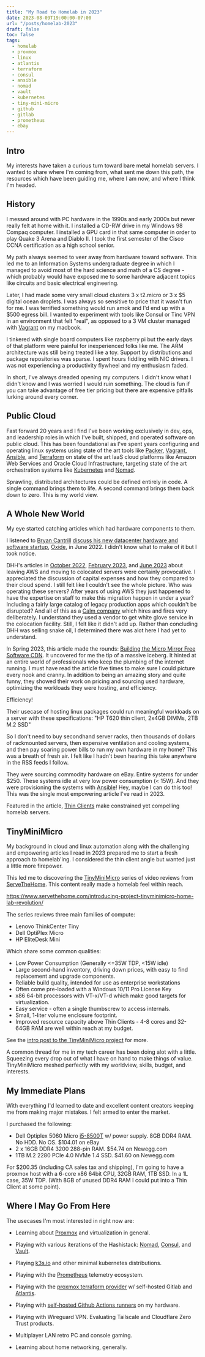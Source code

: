 ```yaml
---
title: "My Road to Homelab in 2023"
date: 2023-08-09T19:00:00-07:00
url: "/posts/homelab-2023"
draft: false
toc: false
tags:
  - homelab
  - proxmox
  - linux
  - atlantis
  - terraform
  - consul
  - ansible
  - nomad
  - vault
  - kubernetes
  - tiny-mini-micro
  - github
  - gitlab
  - prometheus
  - ebay
---
```


## Intro

My interests have taken a curious turn toward bare metal homelab servers. I wanted to share where I'm coming from, what sent me down this path, the resources which have been guiding me, where I am now, and where I think I'm headed. 

## History

I messed around with PC hardware in the 1990s and early 2000s but never really felt at home with it. I installed a CD-RW drive in my Windows 98 Compaq computer. I installed a GPU card in that same computer in order to play Quake 3 Arena and Diablo II. I took the first semester of the Cisco CCNA certification as a high school senior. 

My path always seemed to veer away from hardware toward software. This led me to an Information Systems undergraduate degree in which I managed to avoid most of the hard science and math of a CS degree - which probably would have exposed me to some hardware adjacent topics like circuits and basic electrical engineering.

Later, I had made some very small cloud clusters 3 x t2.micro or 3 x $5 digital ocean droplets. I was always so sensitive to price that it wasn't fun for me. I was terrified something would run amok and I'd end up with a $500 egress bill. I wanted to experiment with tools like Consul or Tinc VPN in an environment that felt "real", as opposed to a 3 VM cluster managed with [Vagrant][6] on my macbook. 

I tinkered with single board computers like raspberry pi but the early days of that platform were painful for inexperienced folks like me. The ARM architecture was still being treated like a toy. Support by distributions and package repositories was sparse. I spent hours fiddling with NIC drivers. I was not experiencing a productivity flywheel and my enthusiasm faded. 

In short, I've always dreaded opening my computers. I didn't know what I didn't know and I was worried I would ruin something. The cloud is fun if you can take advantage of free tier pricing but there are expensive pitfalls lurking around every corner.

## Public Cloud

Fast forward 20 years and I find I've been working exclusively in dev, ops, and leadership roles in which I've built, shipped, and operated software on public cloud. This has been foundational as I've spent years configuring and operating linux systems using state of the art tools like [Packer][5], [Vagrant][6], [Ansible][7], and [Terraform][8] on state of the art IaaS cloud platforms like Amazon Web Services and Oracle Cloud Infrastructure, targeting state of the art orchestration systems like [Kubernetes][9] and [Nomad][10].

Sprawling, distributed architectures could be defined entirely in code. A single command brings them to life. A second command brings them back down to zero. This is my world view.  

## A Whole New World

My eye started catching articles which had hardware components to them. 

I listened to [Bryan Cantrill][0] [discuss his new datacenter hardware and software startup][1], [Oxide][2], in June 2022. I didn't know what to make of it but I took notice.

DHH's articles in [October 2022][3], [February 2023][12], and [June 2023][4] about leaving AWS and moving to colocated servers were certainly provocative. I appreciated the discussion of capital expenses and how they compared to their cloud spend. I still felt like I couldn't see the whole picture. Who was operating these servers? After years of using AWS they just happened to have the expertise on staff to make this migration happen in under a year? Including a fairly large catalog of legacy production apps which couldn't be disrupted? And all of this as a [Calm company][25] which hires and fires very deliberately. I understand they used a vendor to get white glove service in the colocation facility. Still, I felt like it didn't add up. Rather than concluding DHH was selling snake oil, I determined there was alot here I had yet to understand.

In Spring 2023, this article made the rounds: [Building the Micro Mirror Free Software CDN][11]. It uncovered for me the tip of a massive iceberg. It hinted at an entire world of professionals who keep the plumbing of the internet running. I must have read the article five times to make sure I could picture every nook and cranny. In addition to being an amazing story and quite funny, they showed their work on pricing and sourcing used hardware, optimizing the workloads they were hosting, and efficiency. 

Efficiency! 

Their usecase of hosting linux packages could run meaningful workloads on a server with these specifications: "HP T620 thin client, 2x4GB DIMMs, 2TB M.2 SSD"

So I don't need to buy secondhand server racks, then thousands of dollars of rackmounted servers, then expensive ventilation and cooling systems, and then pay soaring power bills to run my own hardware in my home? This was a breath of fresh air. I felt like I hadn't been hearing this take anywhere in the RSS feeds I follow. 

They were sourcing commodity hardware on eBay. Entire systems for under $250. These systems idle at very low power consumption (< 15W). And they were provisioning the systems with [Ansible][7]! Hey, maybe I can do this too! This was the single most empowering article I've read in 2023.

Featured in the article, [Thin Clients][15] make constrained yet compelling homelab servers. 

## TinyMiniMicro

My background in cloud and linux automation along with the challenging and empowering articles I read in 2023 prepared me to start a fresh approach to homelab'ing. I considered the thin client angle but wanted just a little more firepower. 

This led me to discovering the [TinyMiniMicro][13] series of video reviews from [ServeTheHome][14]. This content really made a homelab feel within reach. 

https://www.servethehome.com/introducing-project-tinyminimicro-home-lab-revolution/

The series reviews three main families of compute:

- Lenovo ThinkCenter Tiny
- Dell OptiPlex Micro
- HP EliteDesk Mini

Which share some common qualities:

- Low Power Consumption (Generally <=35W TDP, <15W idle)
- Large second-hand inventory, driving down prices, with easy to find replacement and upgrade components.
- Reliable build quality, intended for use as enterprise workstations
- Often come pre-loaded with a Windows 10/11 Pro License Key
- x86 64-bit processors with VT-x/VT-d which make good targets for virtualization. 
- Easy service - often a single thumbscrew to access internals. 
- Small, 1-liter volume enclosure footprint.
- Improved resource capacity above Thin Clients - 4-8 cores and 32-64GB RAM are well within reach at my budget.

See the [intro post to the TinyMiniMicro project][26] for more. 

A common thread for me in my tech career has been doing alot with a little. Squeezing every drop out of what I have on hand to make things of value. TinyMiniMicro meshed perfectly with my worldview, skills, budget, and interests.

## My Immediate Plans

With everything I'd learned to date and excellent content creators keeping me from making major mistakes. I felt armed to enter the market. 

I purchased the following:

- Dell Optiplex 5060 Micro [i5-8500T][16] w/ power supply. 8GB DDR4 RAM. No HDD. No OS. $104.01 on eBay
- 2 x 16GB DDR4 3200 288-pin RAM. $54.74 on Newegg.com
- 1TB M.2 2280 PCIe 4.0 NVMe 1.4 SSD. $41.60 on Newegg.com

For $200.35 (including CA sales tax and shipping), I'm going to have a proxmox host with a 6-core x86 64bit CPU, 32GB RAM, 1TB SSD. In a 1L case, 35W TDP. (With 8GB of unused DDR4 RAM I could put into a Thin Client at some point).

## Where I May Go From Here

The usecases I'm most interested in right now are:

- Learning about [Proxmox][19] and virtualization in general. 
- Playing with various iterations of the Hashistack: [Nomad][10], [Consul][17], and [Vault][18]. 
- Playing [k3s.io][24] and other minimal kubernetes distributions. 
- Playing with the [Prometheus][20] telemetry ecosystem. 
- Playing with the [proxmox terraform provider][22] w/ self-hosted Gitlab and [Atlantis][23]. 
- Playing with [self-hosted Github Actions runners][21] on my hardware.
- Playing with Wireguard VPN. Evaluating Tailscale and Cloudflare Zero Trust products. 
- Multiplayer LAN retro PC and console gaming.
- Learning about home networking, generally.

  [0]: https://en.wikipedia.org/w/index.php?title=Bryan_Cantrill&oldid=1134210912
  [1]: https://changelog.com/podcast/496
  [2]: https://oxide.computer/
  [3]: https://world.hey.com/dhh/why-we-re-leaving-the-cloud-654b47e0
  [4]: https://world.hey.com/dhh/we-have-left-the-cloud-251760fb
  [5]: https://www.packer.io/
  [6]: https://www.vagrantup.com/
  [7]: https://github.com/ansible/ansible
  [8]: https://www.terraform.io/
  [9]: https://kubernetes.io/
  [10]: https://www.nomadproject.io/
  [11]: https://blog.thelifeofkenneth.com/2023/05/building-micro-mirror-free-software-cdn.html
  [12]: https://world.hey.com/dhh/we-stand-to-save-7m-over-five-years-from-our-cloud-exit-53996caa
  [13]: https://www.servethehome.com/tag/tinyminimicro/
  [14]: https://www.servethehome.com
  [15]: https://www.parkytowers.me.uk/thin/hware/hardware.shtml
  [16]: https://ark.intel.com/content/www/us/en/ark/products/129941/intel-core-i58500t-processor-9m-cache-up-to-3-50-ghz.html
  [17]: https://www.consul.io/
  [18]: https://www.vaultproject.io/
  [19]: https://proxmox.com/en/
  [20]: https://prometheus.io/
  [21]: https://docs.github.com/en/actions/hosting-your-own-runners/managing-self-hosted-runners/about-self-hosted-runners
  [22]: https://registry.terraform.io/providers/Telmate/proxmox/latest/docs
  [23]: https://www.runatlantis.io/
  [24]: https://k3s.io/
  [25]: https://basecamp.com/books/calm
  [26]: https://www.servethehome.com/introducing-project-tinyminimicro-home-lab-revolution/
